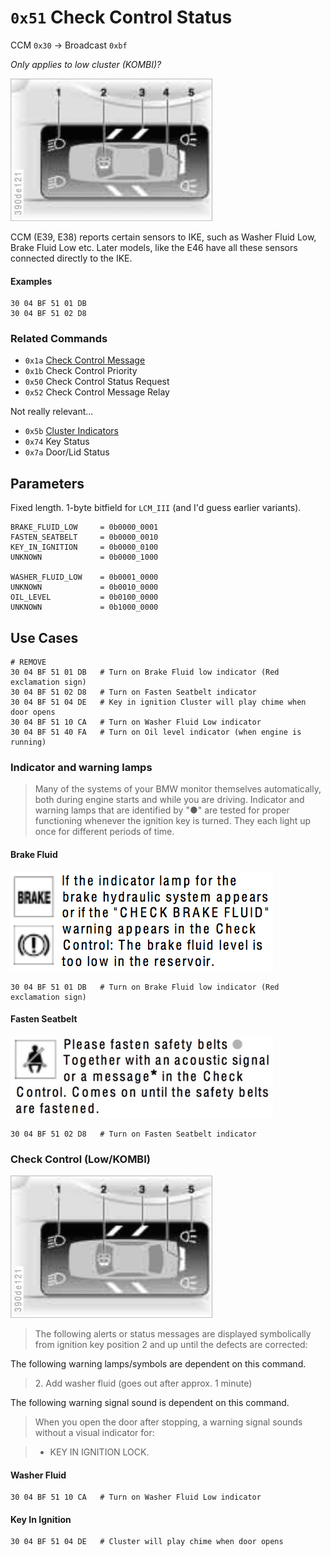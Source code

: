# `0x51` Check Control Status

CCM `0x30` → Broadcast `0xbf`

*Only applies to low cluster (KOMBI)?*

![Check Control Overview](51/cc.jpg)

CCM (E39, E38) reports certain sensors to IKE, such as Washer Fluid Low, Brake Fluid Low etc. Later models, like the E46 have all these sensors connected directly to the IKE.

#### Examples

    30 04 BF 51 01 DB
	30 04 BF 51 02 D8

### Related Commands

- `0x1a` [Check Control Message](1a.md)
- `0x1b` Check Control Priority
- `0x50` Check Control Status Request
- `0x52` Check Control Message Relay

Not really relevant...

- `0x5b` [Cluster Indicators](5b.md)
- `0x74` Key Status
- `0x7a` Door/Lid Status

## Parameters

Fixed length. 1-byte bitfield for `LCM_III` (and I'd guess earlier variants).

    BRAKE_FLUID_LOW     = 0b0000_0001
    FASTEN_SEATBELT     = 0b0000_0010
    KEY_IN_IGNITION     = 0b0000_0100
    UNKNOWN             = 0b0000_1000

    WASHER_FLUID_LOW    = 0b0001_0000
    UNKNOWN             = 0b0010_0000
    OIL_LEVEL           = 0b0100_0000
    UNKNOWN             = 0b1000_0000

## Use Cases

    # REMOVE
	30 04 BF 51 01 DB   # Turn on Brake Fluid low indicator (Red exclamation sign)
	30 04 BF 51 02 D8   # Turn on Fasten Seatbelt indicator
	30 04 BF 51 04 DE   # Key in ignition Cluster will play chime when door opens
	30 04 BF 51 10 CA   # Turn on Washer Fluid Low indicator
	30 04 BF 51 40 FA   # Turn on Oil level indicator (when engine is running)

### Indicator and warning lamps

> Many of the systems of your BMW monitor themselves automatically, both during engine starts and while you are driving. Indicator and warning lamps that are identified by "●" are tested for proper functioning whenever the ignition key is turned. They each light up once for different periods of time.

#### Brake Fluid

![Check Control Overview](51/brakes_under_the_hood.png)

	30 04 BF 51 01 DB   # Turn on Brake Fluid low indicator (Red exclamation sign)

#### Fasten Seatbelt

![Check Control Overview](51/seatbelt_red_reminder.jpg)

	30 04 BF 51 02 D8   # Turn on Fasten Seatbelt indicator

### Check Control (Low/KOMBI)

![Check Control Overview](51/cc.jpg)

> The following alerts or status messages are displayed symbolically from ignition key position 2 and up until the defects are corrected:

The following warning lamps/symbols are dependent on this command.

> 2\. Add washer fluid (goes out after approx. 1 minute)

The following warning signal sound is dependent on this command.

> When you open the door after stopping, a warning signal sounds without a visual indicator for:

> - KEY IN IGNITION LOCK.

#### Washer Fluid

	30 04 BF 51 10 CA   # Turn on Washer Fluid Low indicator

#### Key In Ignition

	30 04 BF 51 04 DE   # Cluster will play chime when door opens
